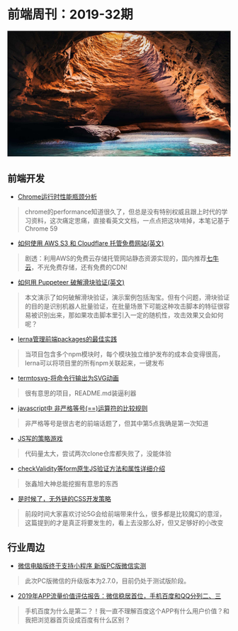# 前端周刊：2019-32期

[![](/img/bing/20190818.png)](https://cn.bing.com/search?q=%E9%A9%AC%E6%A0%BC%E8%BE%BE%E4%BC%A6%E7%BE%A4%E5%B2%9B%E6%B4%9E%E7%A9%B4%E5%86%85%E9%83%A8)

## 前端开发

- [Chrome运行时性能瓶颈分析](https://juejin.im/post/5cd15712e51d453a393af4c5)

> chrome的performance知道很久了，但总是没有特别权威且跟上时代的学习资料，这次痛定思痛，直接看英文文档，一点点把这块啃掉，本笔记基于Chrome 59

- [如何使用 AWS S3 和 Cloudflare 托管免费网站(英文)](https://medium.com/better-programming/how-to-host-your-personal-website-for-free-3101c4ab2e49)

> 剧透：利用AWS的免费云存储托管网站静态资源实现的，国内推荐[七牛云](https://portal.qiniu.com/signup?code=1hfwb75ib2jbm)，不光免费存储，还有免费的CDN!

- [如何用 Puppeteer 破解滑块验证(英文)](http://www.ruanyifeng.com/blog/2019/08/weekly-issue-69.html)

> 本文演示了如何破解滑块验证，演示案例包括淘宝。但有个问题，滑块验证的目的是识别机器人批量验证，在批量场景下可能这种攻击脚本的特征很容易被识别出来，那如果攻击脚本里引入一定的随机性，攻击效果又会如何呢？

- [lerna管理前端packages的最佳实践](https://juejin.im/post/5a989fb451882555731b88c2)

> 当项目包含多个npm模块时，每个模块独立维护发布的成本会变得很高，lerna可以将项目里的所有npm关联起来，一键发布

- [termtosvg-将命令行输出为SVG动画](https://github.com/nbedos/termtosvg)

> 很有意思的项目，README.md装逼利器

- [javascript中 非严格等号(==)运算符的比较规则](https://blog.whyoop.com/2019/02/15/js-Equality-rule/)

> 非严格等号是很古老的前端话题了，但其中第5点我确是第一次知道

- [JS写的策略游戏](https://github.com/sizeofcat/civitas)

> 代码量太大，尝试两次clone仓库都失败了，没能体验

- [checkValidity等form原生JS验证方法和属性详细介绍](https://www.zhangxinxu.com/wordpress/2019/08/js-checkvalidity-setcustomvalidity/)

> 张鑫旭大神总能挖掘有意思的东西

- [是时候了，无外链的CSS开发策略](https://www.zhangxinxu.com/wordpress/2019/08/css-no-external-link/)

> 前段时间大家喜欢讨论5G会给前端带来什么，很多都是比较魔幻的意淫，这篇提到的才是真正将要发生的，看上去没那么好，但又足够好的小改变


## 行业周边

- [微信电脑版终于支持小程序 新版PC版微信实测](https://www.cnbeta.com/articles/tech/878673.htm)

> 此次PC版微信的升级版本为2.7.0，目前仍处于测试版阶段。

- [2019年APP流量价值评估报告：微信稳居首位，手机百度和QQ分列二、三](https://www.pingwest.com/w/193026)

> 手机百度为什么是第二？！我一直不理解百度这个APP有什么用户价值？和我把浏览器首页设成百度有什么区别？
